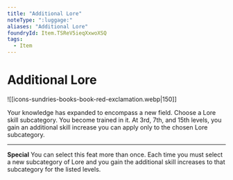 ```yaml
---
title: "Additional Lore"
noteType: ":luggage:"
aliases: "Additional Lore"
foundryId: Item.TSReV5ieqXxwoXSQ
tags:
  - Item
---
```


# Additional Lore
![[icons-sundries-books-book-red-exclamation.webp|150]]

Your knowledge has expanded to encompass a new field. Choose a Lore skill subcategory. You become trained in it. At 3rd, 7th, and 15th levels, you gain an additional skill increase you can apply only to the chosen Lore subcategory.

* * *

**Special** You can select this feat more than once. Each time you must select a new subcategory of Lore and you gain the additional skill increases to that subcategory for the listed levels.
